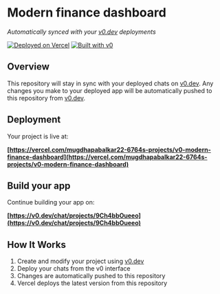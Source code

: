 # Modern finance dashboard

*Automatically synced with your [v0.dev](https://v0.dev) deployments*

[![Deployed on Vercel](https://img.shields.io/badge/Deployed%20on-Vercel-black?style=for-the-badge&logo=vercel)](https://vercel.com/mugdhapabalkar22-6764s-projects/v0-modern-finance-dashboard)
[![Built with v0](https://img.shields.io/badge/Built%20with-v0.dev-black?style=for-the-badge)](https://v0.dev/chat/projects/9Ch4bbOueeo)

## Overview

This repository will stay in sync with your deployed chats on [v0.dev](https://v0.dev).
Any changes you make to your deployed app will be automatically pushed to this repository from [v0.dev](https://v0.dev).

## Deployment

Your project is live at:

**[https://vercel.com/mugdhapabalkar22-6764s-projects/v0-modern-finance-dashboard](https://vercel.com/mugdhapabalkar22-6764s-projects/v0-modern-finance-dashboard)**

## Build your app

Continue building your app on:

**[https://v0.dev/chat/projects/9Ch4bbOueeo](https://v0.dev/chat/projects/9Ch4bbOueeo)**

## How It Works

1. Create and modify your project using [v0.dev](https://v0.dev)
2. Deploy your chats from the v0 interface
3. Changes are automatically pushed to this repository
4. Vercel deploys the latest version from this repository